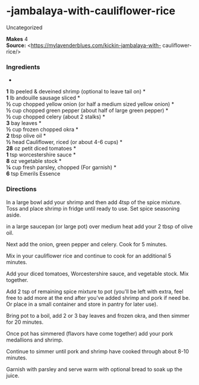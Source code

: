 ﻿

#  -jambalaya-with-cauliflower-rice

Uncategorized

  
**Makes** 4  
**Source:** <https://mylavenderblues.com/kickin-jambalaya-with-
cauliflower-rice/>

###  Ingredients

  *  
**1** lb peeled & deveined shrimp (optional to leave tail on)
  *   
**1** lb andouille sausage sliced
  *   
**½** cup chopped yellow onion (or half a medium sized yellow onion)
  *   
**½** cup chopped green pepper (about half of large green pepper)
  *   
**½** cup chopped celery (about 2 stalks)
  *   
**3** bay leaves
  *   
**½** cup frozen chopped okra
  *   
**2** tbsp olive oil
  *   
**½** head Cauliflower, riced (or about 4-6 cups)
  *   
**28** oz petit diced tomatoes
  *   
**1** tsp worcestershire sauce
  *   
**8** oz vegetable stock
  *   
**¼** cup fresh parsley, chopped (For garnish)
  *   
**6** tsp Emerils Essence

###  Directions

In a large bowl add your shrimp and then add 4tsp of the spice mixture. Toss
and place shrimp in fridge until ready to use. Set spice seasoning aside.

in a large saucepan (or large pot) over medium heat add your 2 tbsp of olive
oil.

Next add the onion, green pepper and celery. Cook for 5 minutes.

Mix in your cauliflower rice and continue to cook for an additional 5 minutes.

Add your diced tomatoes, Worcestershire sauce, and vegetable stock. Mix
together.

Add 2 tsp of remaining spice mixture to pot (you'll be left with extra, feel
free to add more at the end after you've added shrimp and pork if need be. Or
place in a small container and store in pantry for later use).

Bring pot to a boil, add 2 or 3 bay leaves and frozen okra, and then simmer
for 20 minutes.

Once pot has simmered (flavors have come together) add your pork medallions
and shrimp.

Continue to simmer until pork and shrimp have cooked through about 8-10
minutes.

Garnish with parsley and serve warm with optional bread to soak up the juice.

